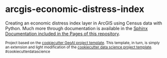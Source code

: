 # arcgis-economic-distress-index

Creating an economic distress index layer in ArcGIS using Census data with Python. Much more through documentation is available in the [Sphinx Documentation included in the Pages of this repository](https://knu2xs.github.io/arcgis-economic-distress-index).

<p><small>Project based on the <a target="_blank" href="https://github.com/knu2xs/cookiecutter-geoai">cookiecutter GeoAI project template</a>. This template, in turn, is simply an extension and light modification of the <a target="_blank" href="https://drivendata.github.io/cookiecutter-data-science/">cookiecutter data science project template</a>. #cookiecutterdatascience</small></p>
